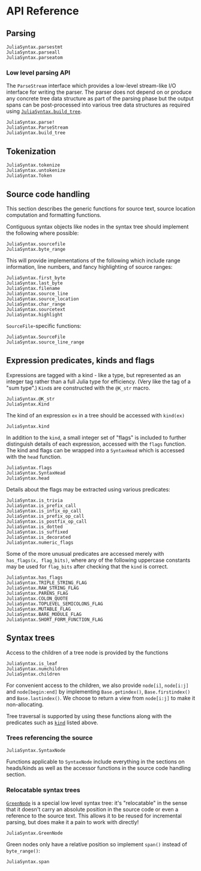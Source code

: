 # API Reference

## Parsing

```@docs
JuliaSyntax.parsestmt
JuliaSyntax.parseall
JuliaSyntax.parseatom
```

### Low level parsing API

The `ParseStream` interface which provides a low-level stream-like I/O
interface for writing the parser. The parser does not depend on or produce any
concrete tree data structure as part of the parsing phase but the output spans
can be post-processed into various tree data structures as required using
[`JuliaSyntax.build_tree`](@ref).

```@docs
JuliaSyntax.parse!
JuliaSyntax.ParseStream
JuliaSyntax.build_tree
```

## Tokenization

```@docs
JuliaSyntax.tokenize
JuliaSyntax.untokenize
JuliaSyntax.Token
```

## Source code handling

This section describes the generic functions for source text, source location
computation and formatting functions.

Contiguous syntax objects like nodes in the syntax tree should implement the
following where possible:

```@docs
JuliaSyntax.sourcefile
JuliaSyntax.byte_range
```

This will provide implementations of the following which include range
information, line numbers, and fancy highlighting of source ranges:

```@docs
JuliaSyntax.first_byte
JuliaSyntax.last_byte
JuliaSyntax.filename
JuliaSyntax.source_line
JuliaSyntax.source_location
JuliaSyntax.char_range
JuliaSyntax.sourcetext
JuliaSyntax.highlight
```

`SourceFile`-specific functions:

```@docs
JuliaSyntax.SourceFile
JuliaSyntax.source_line_range
```

## Expression predicates, kinds and flags

Expressions are tagged with a kind - like a type, but represented as an integer
tag rather than a full Julia type for efficiency. (Very like the tag of a "sum
type".) `Kind`s are constructed with the `@K_str` macro.

```@docs
JuliaSyntax.@K_str
JuliaSyntax.Kind
```

The kind of an expression `ex` in a tree should be accessed with `kind(ex)`

```@docs
JuliaSyntax.kind
```

In addition to the `kind`, a small integer set of "flags" is included to
further distinguish details of each expression, accessed with the `flags`
function. The kind and flags can be wrapped into a `SyntaxHead` which is
accessed with the `head` function.

```@docs
JuliaSyntax.flags
JuliaSyntax.SyntaxHead
JuliaSyntax.head
```

Details about the flags may be extracted using various predicates:

```@docs
JuliaSyntax.is_trivia
JuliaSyntax.is_prefix_call
JuliaSyntax.is_infix_op_call
JuliaSyntax.is_prefix_op_call
JuliaSyntax.is_postfix_op_call
JuliaSyntax.is_dotted
JuliaSyntax.is_suffixed
JuliaSyntax.is_decorated
JuliaSyntax.numeric_flags
```

Some of the more unusual predicates are accessed merely with `has_flags(x,
flag_bits)`, where any of the following uppercase constants may be used for
`flag_bits` after checking that the `kind` is correct.

```@docs
JuliaSyntax.has_flags
JuliaSyntax.TRIPLE_STRING_FLAG
JuliaSyntax.RAW_STRING_FLAG
JuliaSyntax.PARENS_FLAG
JuliaSyntax.COLON_QUOTE
JuliaSyntax.TOPLEVEL_SEMICOLONS_FLAG
JuliaSyntax.MUTABLE_FLAG
JuliaSyntax.BARE_MODULE_FLAG
JuliaSyntax.SHORT_FORM_FUNCTION_FLAG
```

## Syntax trees

Access to the children of a tree node is provided by the functions

```@docs
JuliaSyntax.is_leaf
JuliaSyntax.numchildren
JuliaSyntax.children
```

For convenient access to the children, we also provide `node[i]`, `node[i:j]`
and `node[begin:end]` by implementing `Base.getindex()`, `Base.firstindex()` and
`Base.lastindex()`. We choose to return a view from `node[i:j]` to make it
non-allocating.

Tree traversal is supported by using these functions along with the predicates
such as [`kind`](@ref) listed above.

### Trees referencing the source

```@docs
JuliaSyntax.SyntaxNode
```

Functions applicable to `SyntaxNode` include everything in the sections on
heads/kinds as well as the accessor functions in the source code handling
section.

### Relocatable syntax trees

[`GreenNode`](@ref) is a special low level syntax tree: it's "relocatable" in
the sense that it doesn't carry an absolute position in the source code or even
a reference to the source text. This allows it to be reused for incremental
parsing, but does make it a pain to work with directly!

```@docs
JuliaSyntax.GreenNode
```

Green nodes only have a relative position so implement `span()` instead of
`byte_range()`:

```@docs
JuliaSyntax.span
```
